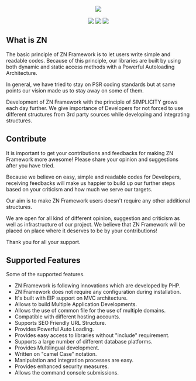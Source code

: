 <p align="center">
	<img src="https://www.znframework.com/Projects/www.znframework.com/Resources/Files/logo/gitlogo.png" style="max-width:300px"><br><br>
	<a title="copy to clipboard" class="copy_on_clip" data-clipboard-target="#latest_stable_version_markdown">
		<img class="spinned latest_stable_version_img" src="https://poser.pugx.org/znframework/znframework/v/stable" style="display: inline;">
	</a>
	<a title="copy to clipboard" class="copy_on_clip" data-clipboard-target="#latest_unstable_version_markdown">
		<img class="spinned latest_unstable_version_img" src="https://poser.pugx.org/znframework/znframework/v/unstable" style="display: inline;">
	</a>
	<a title="copy to clipboard" class="copy_on_clip" data-clipboard-target="#license_markdown">
		<img class="spinned license_img" src="https://poser.pugx.org/znframework/znframework/license" style="display: inline;">
	</a>
</p>

<h2>What is ZN</h2>

<p>
The basic principle of ZN Framework is to let users write simple and readable codes. Because of this principle, our libraries are built by using both dynamic and static access methods with a Powerful Autoloading Architecture.

In general, we have tried to stay on PSR coding standards but at same points our vision made us to stay away on some of them.

Development of ZN Framework with the principle of SIMPLICITY grows each day further. We give importance of Developers for not forced to use different structures from 3rd party sources while developing and integrating structures.
</p>

<h2>Contribute</h2>

<p>
It is important to get your contributions and feedbacks for making ZN Framework more awesome! Please share your opinion and suggestions after you have tried.

Because we believe on easy, simple and readable codes for Developers, receiving feedbacks will make us happier to build up our further steps based on your criticism and how much we serve our targets.

Our aim is to make ZN Framework users doesn't require any other additional structures.

We are open for all kind of different opinion, suggestion and criticism as well as infrastructure of our project. We believe that ZN Framework will be placed on place where it deserves to be by your contributions!

Thank you for all your support.
</p>

<h2>Supported Features</h2>

<p>Some of the supported features.</p>

<p>
<ul>
<li>ZN Framework is following innovations which are developed by PHP.</li>
<li>ZN Framework does not require any configuration during installation.</li>
<li>It's built with EIP support on MVC architecture.</li>
<li>Allows to build Multiple Application Developments.</li>
<li>Allows the use of common file for the use of multiple domains.</li>
<li>Compatible with different hosting accounts.</li>
<li>Supports SEO Friendly URL Structure.</li>
<li>Provides Powerful Auto Loading.</li>
<li>Provides easy access to libraries without "include" requirement.</li>
<li>Supports a large number of different database platforms.</li>
<li>Provides Multilingual development.</li>
<li>Written on "camel Case" notation.</li>
<li>Manipulation and integration processes are easy.</li>
<li>Provides enhanced security measures.</li>
<li>Allows the command console submissions.</li>
</ul>
</p>